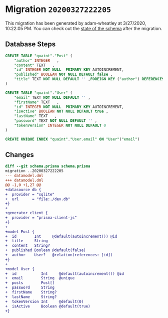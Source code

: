 # Migration `20200327222205`

This migration has been generated by adam-wheatley at 3/27/2020, 10:22:05 PM.
You can check out the [state of the schema](./schema.prisma) after the migration.

## Database Steps

```sql
CREATE TABLE "quaint"."Post" (
    "author" INTEGER   ,
    "content" TEXT   ,
    "id" INTEGER NOT NULL  PRIMARY KEY AUTOINCREMENT,
    "published" BOOLEAN NOT NULL DEFAULT false ,
    "title" TEXT NOT NULL DEFAULT '' ,FOREIGN KEY ("author") REFERENCES "User"("id") ON DELETE SET NULL ON UPDATE CASCADE
) 

CREATE TABLE "quaint"."User" (
    "email" TEXT NOT NULL DEFAULT '' ,
    "firstName" TEXT   ,
    "id" INTEGER NOT NULL  PRIMARY KEY AUTOINCREMENT,
    "isActive" BOOLEAN NOT NULL DEFAULT true ,
    "lastName" TEXT   ,
    "password" TEXT NOT NULL DEFAULT '' ,
    "tokenVersion" INTEGER NOT NULL DEFAULT 0 
) 

CREATE UNIQUE INDEX "quaint"."User.email" ON "User"("email")
```

## Changes

```diff
diff --git schema.prisma schema.prisma
migration ..20200327222205
--- datamodel.dml
+++ datamodel.dml
@@ -1,0 +1,27 @@
+datasource db {
+  provider = "sqlite"
+  url      = "file:./dev.db"
+}
+
+generator client {
+  provider = "prisma-client-js"
+}
+
+model Post {
+  id        Int     @default(autoincrement()) @id
+  title     String
+  content   String?
+  published Boolean @default(false)
+  author    User?   @relation(references: [id])
+}
+
+model User {
+  id           Int     @default(autoincrement()) @id
+  email        String  @unique
+  posts        Post[]
+  password     String
+  firstName    String?
+  lastName     String?
+  tokenVersion Int     @default(0)
+  isActive     Boolean @default(true)
+}
```


